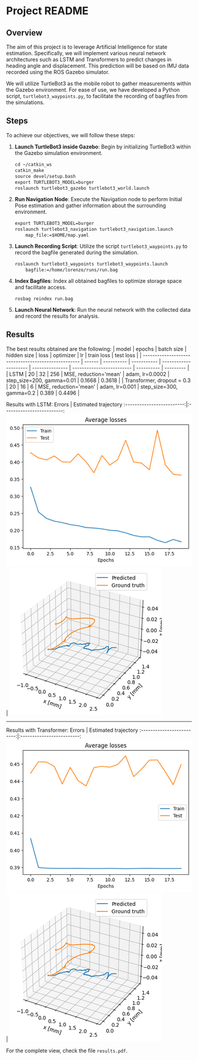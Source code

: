 # Project README

## Overview

The aim of this project is to leverage Artificial Intelligence for state estimation. Specifically, we will implement various neural network architectures such as LSTM and Transformers to predict changes in heading angle and displacement. This prediction will be based on IMU data recorded using the ROS Gazebo simulator.

We will utilize TurtleBot3 as the mobile robot to gather measurements within the Gazebo environment. For ease of use, we have developed a Python script, `turtlebot3_waypoints.py`, to facilitate the recording of bagfiles from the simulations.

## Steps

To achieve our objectives, we will follow these steps:

1. **Launch TurtleBot3 inside Gazebo**: Begin by initializing TurtleBot3 within the Gazebo simulation environment.
    ```
    cd ~/catkin_ws
    catkin_make
    source devel/setup.bash
    export TURTLEBOT3_MODEL=burger
    roslaunch turtlebot3_gazebo turtlebot3_world.launch
    ```

2. **Run Navigation Node**: Execute the Navigation node to perform Initial Pose estimation and gather information about the surrounding environment.
    ```
    export TURTLEBOT3_MODEL=burger
    roslaunch turtlebot3_navigation turtlebot3_navigation.launch 
        map_file:=$HOME/map.yaml
    ```

3. **Launch Recording Script**: Utilize the script `turtlebot3_waypoints.py` to record the bagfile generated during the simulation.
    ```
    roslaunch turtlebot3_waypoints turtlebot3_waypoints.launch
        bagfile:=/home/lorenzo/runs/run.bag
    ```

4. **Index Bagfiles**: Index all obtained bagfiles to optimize storage space and facilitate access.
    ```
    rosbag reindex run.bag
    ```


5. **Launch Neural Network**: Run the neural network with the collected data and record the results for analysis.

## Results

The best results obtained are the following:
| model                                               | epochs | batch size | hidden size | loss                  | optimizer       | lr                        | train loss | test loss |
| --------------------------------------------------- | ------ | ---------- | ----------- | --------------------- | --------------- | ------------------------- | ---------- | --------- |
| LSTM                                                | 20     | 32         | 256         | MSE, reduction='mean' | adam, lr=0.0002 | step_size=200, gamma=0.01 | 0.1668     | 0.3618    |
| Transformer, dropout = 0.3                          | 20     | 16         | 6           | MSE, reduction='mean' | adam, lr=0.001  | step_size=300, gamma=0.2  | 0.389      | 0.4496    |


Results with LSTM:
Errors             |  Estimated trajectory
:-------------------------:|:-------------------------:
![](outputs/lstmError.png)  |  ![](outputs/lstmTrajectory.png)

-------------------------------------

Results with Transformer:
Errors             |  Estimated trajectory
:-------------------------:|:-------------------------:
![](outputs/transformerError.png)  |  ![](outputs/transformerTrajectory.png)

For the complete view, check the file `results.pdf`.
